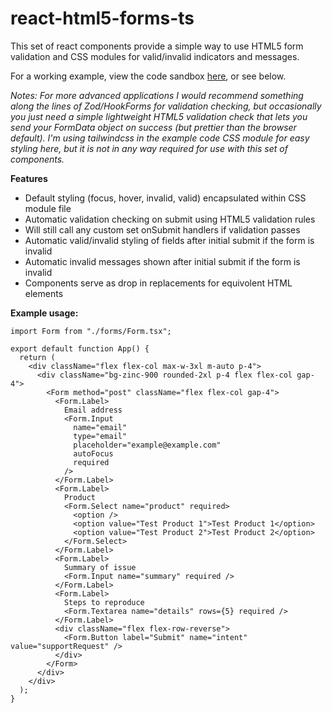 # react-html5-forms-ts
This set of react components provide a simple way to use HTML5 form validation and CSS modules for valid/invalid indicators and messages.

For a working example, view the code sandbox [here](https://codesandbox.io/p/devbox/react-html5-forms-ts-h9m5dx), or see below.

*Notes: For more advanced applications I would recommend something along the lines of Zod/HookForms for validation checking, but occasionally you just need a simple lightweight HTML5 validation check that lets you send your FormData object on success (but prettier than the browser default). I'm using tailwindcss in the example code CSS module for easy styling here, but it is not in any way required for use with this set of components.*

**Features**

* Default styling (focus, hover, invalid, valid) encapsulated within CSS module file
* Automatic validation checking on submit using HTML5 validation rules
* Will still call any custom set onSubmit handlers if validation passes
* Automatic valid/invalid styling of fields after initial submit if the form is invalid
* Automatic invalid messages shown after initial submit if the form is invalid
* Components serve as drop in replacements for equivolent HTML elements

**Example usage:**

```
import Form from "./forms/Form.tsx";

export default function App() {
  return (
    <div className="flex flex-col max-w-3xl m-auto p-4">
      <div className="bg-zinc-900 rounded-2xl p-4 flex flex-col gap-4">
        <Form method="post" className="flex flex-col gap-4">
          <Form.Label>
            Email address
            <Form.Input
              name="email"
              type="email"
              placeholder="example@example.com"
              autoFocus
              required
            />
          </Form.Label>
          <Form.Label>
            Product
            <Form.Select name="product" required>
              <option />
              <option value="Test Product 1">Test Product 1</option>
              <option value="Test Product 2">Test Product 2</option>
            </Form.Select>
          </Form.Label>
          <Form.Label>
            Summary of issue
            <Form.Input name="summary" required />
          </Form.Label>
          <Form.Label>
            Steps to reproduce
            <Form.Textarea name="details" rows={5} required />
          </Form.Label>
          <div className="flex flex-row-reverse">
            <Form.Button label="Submit" name="intent" value="supportRequest" />
          </div>
        </Form>
      </div>
    </div>
  );
}
```
